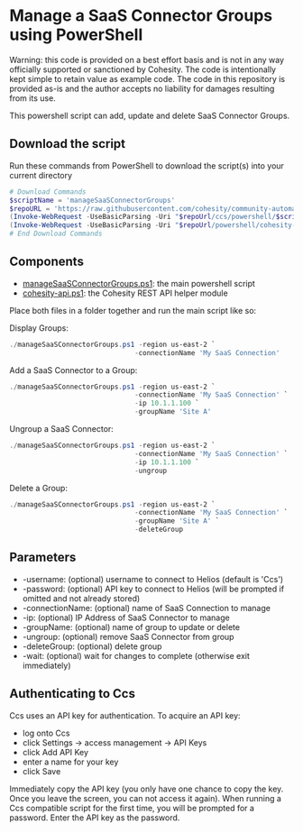 # Manage a SaaS Connector Groups using PowerShell

Warning: this code is provided on a best effort basis and is not in any way officially supported or sanctioned by Cohesity. The code is intentionally kept simple to retain value as example code. The code in this repository is provided as-is and the author accepts no liability for damages resulting from its use.

This powershell script can add, update and delete SaaS Connector Groups.

## Download the script

Run these commands from PowerShell to download the script(s) into your current directory

```powershell
# Download Commands
$scriptName = 'manageSaaSConnectorGroups'
$repoURL = 'https://raw.githubusercontent.com/cohesity/community-automation-samples/main'
(Invoke-WebRequest -UseBasicParsing -Uri "$repoUrl/ccs/powershell/$scriptName/$scriptName.ps1").content | Out-File "$scriptName.ps1"; (Get-Content "$scriptName.ps1") | Set-Content "$scriptName.ps1"
(Invoke-WebRequest -UseBasicParsing -Uri "$repoUrl/powershell/cohesity-api/cohesity-api.ps1").content | Out-File cohesity-api.ps1; (Get-Content cohesity-api.ps1) | Set-Content cohesity-api.ps1
# End Download Commands
```

## Components

* [manageSaaSConnectorGroups.ps1](https://raw.githubusercontent.com/cohesity/community-automation-samples/main/ccs/powershell/manageSaaSConnectorGroups/manageSaaSConnectorGroups.ps1): the main powershell script
* [cohesity-api.ps1](https://raw.githubusercontent.com/cohesity/community-automation-samples/main/powershell/cohesity-api/cohesity-api.ps1): the Cohesity REST API helper module

Place both files in a folder together and run the main script like so:

Display Groups:

```powershell
./manageSaaSConnectorGroups.ps1 -region us-east-2 `
                               -connectionName 'My SaaS Connection'
```

Add a SaaS Connector to a Group:

```powershell
./manageSaaSConnectorGroups.ps1 -region us-east-2 `
                               -connectionName 'My SaaS Connection' `
                               -ip 10.1.1.100 `
                               -groupName 'Site A'
```

Ungroup a SaaS Connector:

```powershell
./manageSaaSConnectorGroups.ps1 -region us-east-2 `
                               -connectionName 'My SaaS Connection' `
                               -ip 10.1.1.100 `
                               -ungroup
```

Delete a Group:

```powershell
./manageSaaSConnectorGroups.ps1 -region us-east-2 `
                               -connectionName 'My SaaS Connection' `
                               -groupName 'Site A' `
                               -deleteGroup
```

## Parameters

* -username: (optional) username to connect to Helios (default is 'Ccs')
* -password: (optional) API key to connect to Helios (will be prompted if omitted and not already stored)
* -connectionName: (optional) name of SaaS Connection to manage
* -ip: (optional) IP Address of SaaS Connector to manage
* -groupName: (optional) name of group to update or delete
* -ungroup: (optional) remove SaaS Connector from group
* -deleteGroup: (optional) delete group
* -wait: (optional) wait for changes to complete (otherwise exit immediately)

## Authenticating to Ccs

Ccs uses an API key for authentication. To acquire an API key:

* log onto Ccs
* click Settings -> access management -> API Keys
* click Add API Key
* enter a name for your key
* click Save

Immediately copy the API key (you only have one chance to copy the key. Once you leave the screen, you can not access it again). When running a Ccs compatible script for the first time, you will be prompted for a password. Enter the API key as the password.
